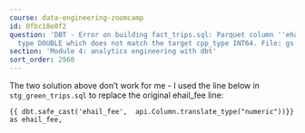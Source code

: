```yaml
---
course: data-engineering-zoomcamp
id: 0fbc18e0f2
question: 'DBT - Error on building fact_trips.sql: Parquet column ''ehail_fee'' has
  type DOUBLE which does not match the target cpp_type INT64. File: gs://<gcs bucket>/<table>/green_taxi_2019-01.parquet")'
section: 'Module 4: analytics engineering with dbt'
sort_order: 2960
---
```


The two solution above don’t work for me - I used the line below in `stg_green_trips.sql` to replace the original ehail_fee line:

`{{ dbt.safe_cast('ehail_fee',  api.Column.translate_type("numeric"))}} as ehail_fee,`

